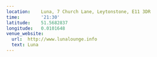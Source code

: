 ```yaml
---
location:    Luna, 7 Church Lane, Leytonstone, E11 3DR
time:        '21:30'
latitude:    51.5682837
longitude:   0.0101648
venue_website:
  url:  http://www.lunalounge.info
  text: Luna
---
```

